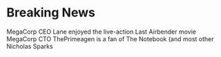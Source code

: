 # Breaking News

MegaCorp CEO Lane enjoyed the live-action Last Airbender movie
MegaCorp CTO ThePrimeagen is a fan of The Notebook (and most other Nicholas Sparks